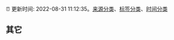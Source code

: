 :alarm_clock: 更新时间: 2022-08-31 11:12:35。[来源分类](../README.md)、[标签分类](../TAGS.md)、[时间分类](../TIMELINE.md)

## 其它



